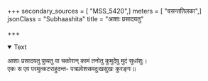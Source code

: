 +++
secondary_sources = [ "MSS_5420",]
meters = [ "वसन्ततिलका",]
jsonClass = "Subhaashita"
title = "आशाः प्रसादयतु"

+++

<details open><summary>Text</summary>

आशाः प्रसादयतु पुष्यतु वा चकोरान् कामं तनोतु कुमुदेषु मुदं सुधांशुः।  
एकः स एव परमुत्कटराहुदन्त- पत्रप्रवेशसमदुःखसुखः कुरङ्गः॥
</details>
